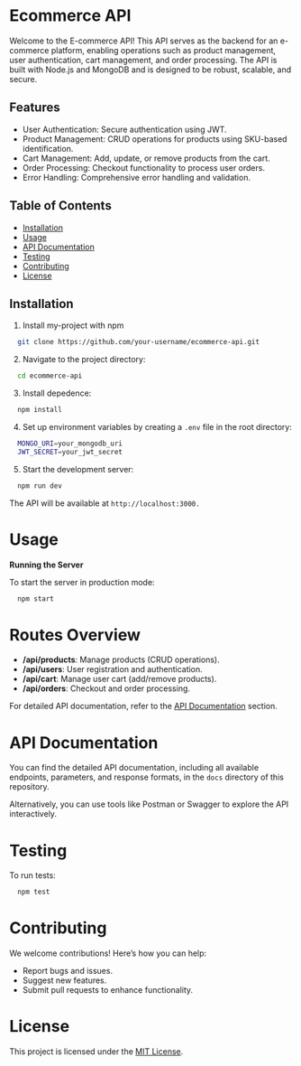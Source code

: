 # Ecommerce API

Welcome to the E-commerce API! This API serves as the backend for an e-commerce platform, enabling operations such as product management, user authentication, cart management, and order processing. The API is built with Node.js and MongoDB and is designed to be robust, scalable, and secure.




## Features

- User Authentication: Secure authentication using JWT.
- Product Management: CRUD operations for products using SKU-based identification.
- Cart Management: Add, update, or remove products from the cart.
- Order Processing: Checkout functionality to process user orders.
- Error Handling: Comprehensive error handling and validation.


## Table of Contents

- [Installation](#installation)
- [Usage](#usage)
- [API Documentation](#api-documentation)
- [Testing](#testing)
- [Contributing](#contributing)
- [License](#license)

## Installation

1. Install my-project with npm

```bash
  git clone https://github.com/your-username/ecommerce-api.git
```
2. Navigate to the project directory:

```bash
  cd ecommerce-api
```
3. Install depedence:

```bash
  npm install
```
4. Set up environment variables by creating a `.env` file in the root directory:

```bash
  MONGO_URI=your_mongodb_uri
  JWT_SECRET=your_jwt_secret
```
5. Start the development server:
```bash
  npm run dev
```
The API will be available at `http://localhost:3000.`

# Usage
<b>Running the Server</b>

To start the server in production mode:

```bash
  npm start
```
# Routes Overview
- <b>/api/products</b>: Manage products (CRUD operations).
- <b>/api/users</b>: User registration and authentication.
- <b>/api/cart</b>: Manage user cart (add/remove products).
- <b>/api/orders</b>: Checkout and order processing.

For detailed API documentation, refer to the [API Documentation](#api-documentation) section.

# API Documentation
You can find the detailed API documentation, including all available endpoints, parameters, and response formats, in the `docs` directory of this repository.

Alternatively, you can use tools like Postman or Swagger to explore the API interactively.

# Testing
To run tests:
```bash
  npm test
```

# Contributing
We welcome contributions! Here’s how you can help:
- Report bugs and issues.
- Suggest new features.
- Submit pull requests to enhance functionality.

# License
This project is licensed under the [MIT License](https://github.com/ilhamgalileo).

